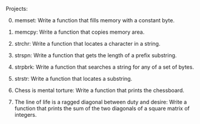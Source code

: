 Projects:

0. memset:
Write a function that fills memory with a constant byte.

1. memcpy:
Write a function that copies memory area.

2. strchr:
Write a function that locates a character in a string.

3. strspn:
Write a function that gets the length of a prefix substring.

4. strpbrk:
Write a function that searches a string for any of a set of bytes.

5. strstr:
Write a function that locates a substring.

6. Chess is mental torture:
Write a function that prints the chessboard.

7. The line of life is a ragged diagonal between duty and desire:
Write a function that prints the sum of the two diagonals of a square matrix of integers.
